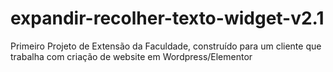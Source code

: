 # expandir-recolher-texto-widget-v2.1
Primeiro Projeto de Extensão da Faculdade, construído para um cliente que trabalha com criação de website em Wordpress/Elementor
